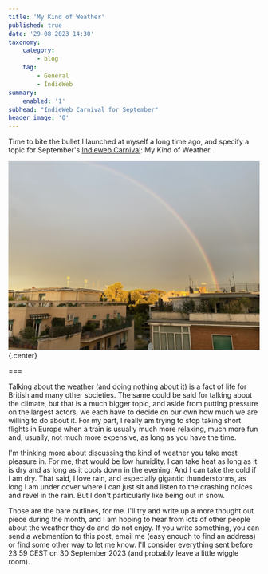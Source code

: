 ```yaml
---
title: 'My Kind of Weather'
published: true
date: '29-08-2023 14:30'
taxonomy:
    category:
        - blog
    tag:
        - General
        - IndieWeb
summary:
    enabled: '1'
subhead: "IndieWeb Carnival for September"
header_image: '0'
---
```


Time to bite the bullet I launched at myself a long time ago, and specify a topic for September's [Indieweb Carnival](https://indieweb.org/indieweb-carnival): My Kind of Weather.

![A bright rainbow over apartment blocks with umbrella pine trees in the background](rainbow.jpg){.center}

===

Talking about the weather (and doing nothing about it) is a fact of life for British and many other societies. The same could be said for talking about the climate, but that is a much bigger topic, and aside from putting pressure on the largest actors, we each have to decide on our own how much we are willing to do about it. For my part, I really am trying to stop taking short flights in Europe when a train is usually much more relaxing, much more fun and, usually, not much more expensive, as long as you have the time.

I'm thinking more about discussing the kind of weather you take most pleasure in. For me, that would be low humidity. I can take heat as long as it is dry and as long as it cools down in the evening. And I can take the cold if I am dry. That said, I love rain, and especially gigantic thunderstorms, as long I am under cover where I can just sit and listen to the crashing noices and revel in the rain. But I don't particularly like being out in snow.

Those are the bare outlines, for me. I'll try and write up a more thought out piece during the month, and I am hoping to hear from lots of other people about the weather they do and do not enjoy. If you write something, you can send a webmention to this post, email me (easy enough to find an address) or find some other way to let me know. I'll consider everything sent before 23:59 CEST on 30 September 2023 (and probably leave a little wiggle room).

